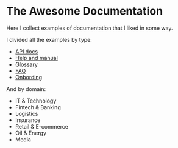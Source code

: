 # The Awesome Documentation

Here I collect examples of documentation that I liked in some way.

I divided all the examples by type:
  * [API docs](api-docs.md)
  * [Help and manual](help-and-manual.md)
  * [Glossary](glossary.md)
  * [FAQ](faq.md)
  * [Onbording](onbording.md)
  

And by domain:
 * IT & Technology
 * Fintech & Banking
 * Logistics
 * Insurance
 * Retail & E-commerce
 * Oil & Energy
 * Media

